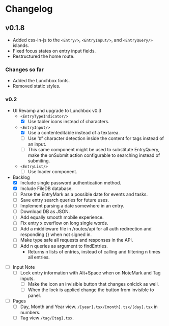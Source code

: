 # Changelog

## v0.1.8

- Added css-in-js to the `<Entry/>`, `<EntryInput/>`, and `<EntryQuery/>` islands.
- Fixed focus states on entry input fields.
- Restructured the home route.

### Changes so far

- Added the Lunchbox fonts.
- Removed static styles.

### v0.2

  - UI Revamp and upgrade to Lunchbox v0.3
    - `<EntryTypeIndicator/>`
      - [x] Use tabler icons instead of characters.
    - `<EntryInput/>`
      - [x] Use a contenteditable instead of a textarea.
      - [ ] Use '#' character detection inside the content for tags instead of an input.
      - [ ] This same component might be used to substitute EntryQuery, make the onSubmit action configurable to searching instead of submiting.
    - `<EntryList/>`
      - [ ] Use loader component.
  - Backlog
    - [x] Include single password authentication method.
    - [x] Include FileDB database.
    - [ ] Parse the EntryMark as a possible date for events and tasks.
    - [ ] Save entry search queries for future uses.
    - [ ] Implement parsing a date somewhere in an entry.
    - [ ] Download DB as JSON.
    - [ ] Add equally smooth mobile experience.
    - [ ] Fix entry x overflow on long single words.
    - [ ] Add a middleware file in /routes/api for all auth redirection and responding {} when not signed in.
    - [ ] Make type safe all requests and responses in the API.
    - [ ] Add n queries as argument to findEntries.
      - Returns n lists of entries, instead of calling and filtering n times all entries.
  - [ ] Input Note
    - [ ] Lock entry information with Alt+Space when on NoteMark and Tag inputs.
      - [ ] Make the icon an invisible button that changes onlcick as well.
      - [ ] When the lock is applied change the button from invisible to panel.
  - [ ] Pages
    - [ ] Day, Month and Year view. `/[year].tsx/[month].tsx/[day].tsx` in numbers.
    - [ ] Tag view `/tag/[tag].tsx`.